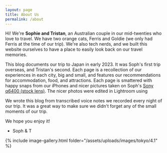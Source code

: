 ```yaml
---
layout: page
title: About Us
permalink: /about
---
```


Hi! We're **Sophie and Tristan**, an Australian couple in our mid-twenties who love to travel. We have two orange cats, Ferris and Goldie (we only had Ferris at the time of our trip). We're also tech nerds, and we built this website ourselves to have a place to easily look back on our travel memories.

This blog documents our trip to Japan in early 2023. It was Soph's first trip overseas, and Tristan's second. Each page is a recollection of our experiences in each city, big and small, and features our recommendations for accommodation, food, and attractions. Each page is smattered with happy snaps from our iPhones and nicer pictures taken on Soph's [Sony α6400 (stock lens)](https://www.sony.com.au/interchangeable-lens-cameras/products/ilce-6400). The nicer photos were edited in Lightroom using 

We wrote this blog from transcribed voice notes we recorded every night of our trip. It was a great way to make sure we didn't forget any of the small moments of our trip.

We hope you enjoy it!

- Soph & T

{% include image-gallery.html folder="/assets/uploads/images/tokyo/4.1" %}
